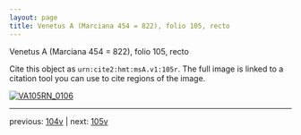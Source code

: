 ```yaml
---
layout: page
title: Venetus A (Marciana 454 = 822), folio 105, recto
---
```


Venetus A (Marciana 454 = 822), folio 105, recto

Cite this object as `urn:cite2:hmt:msA.v1:105r`.  The full image is linked to a citation tool you can use to cite regions of the image.

[![VA105RN_0106](http://www.homermultitext.org/iipsrv?IIIF=/project/homer/pyramidal/deepzoom/hmt/vaimg/2017a/VA105RN_0106.tif/full/800,/0/default.jpg)](http://www.homermultitext.org/ict2/?urn=urn:cite2:hmt:vaimg.2017a:VA105RN_0106) 

---

previous:  [104v](../104v/) | next: [105v](../105v/)